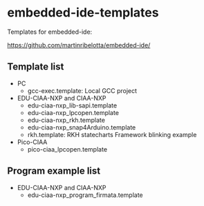 # embedded-ide-templates

Templates for embedded-ide:

https://github.com/martinribelotta/embedded-ide/

## Template list

- PC
    - gcc-exec.template: Local GCC project
- EDU-CIAA-NXP and CIAA-NXP
    - edu-ciaa-nxp_lib-sapi.template
    - edu-ciaa-nxp_lpcopen.template
    - edu-ciaa-nxp_rkh.template
    - edu-ciaa-nxp_snap4Arduino.template
    - rkh.template: RKH statecharts Framework blinking example
- Pico-CIAA
    - pico-ciaa_lpcopen.template

## Program example list

- EDU-CIAA-NXP and CIAA-NXP
    - edu-ciaa-nxp_program_firmata.template
